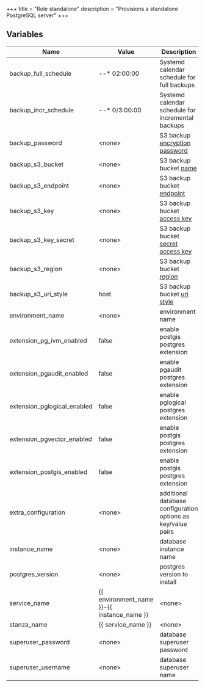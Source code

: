 +++
title = "Role standalone"
description = "Provisions a standalone PostgreSQL server"
+++

## Variables

| Name | Value | Description | Required |
| ---- | ----- | ----------- | -------- |
| backup_full_schedule | *-*-* 02:00:00 | Systemd calendar schedule for full backups | false  |
| backup_incr_schedule | *-*-* 0/3:00:00 | Systemd calendar schedule for incremental backups | false  |
| backup_password | &lt;none&gt; | S3 backup [encryption password](https://pgbackrest.org/configuration.html#section-repository/option-repo-cipher-pass) | true  |
| backup_s3_bucket | &lt;none&gt; | S3 backup bucket [name](https://pgbackrest.org/configuration.html#section-repository/option-repo-s3-bucket) | true  |
| backup_s3_endpoint | &lt;none&gt; | S3 backup bucket [endpoint](https://pgbackrest.org/configuration.html#section-repository/option-repo-s3-endpoint) | true  |
| backup_s3_key | &lt;none&gt; | S3 backup bucket [access key](https://pgbackrest.org/configuration.html#section-repository/option-repo-s3-key) | true  |
| backup_s3_key_secret | &lt;none&gt; | S3 backup bucket [secret access key](https://pgbackrest.org/configuration.html#section-repository/option-repo-s3-key-secret) | true  |
| backup_s3_region | &lt;none&gt; | S3 backup bucket [region](https://pgbackrest.org/configuration.html#section-repository/option-repo-s3-region) | true  |
| backup_s3_uri_style | host | S3 backup bucket [uri style](https://pgbackrest.org/configuration.html#section-repository/option-repo-s3-uri-style) | false  |
| environment_name | &lt;none&gt; | environment name | true  |
| extension_pg_ivm_enabled | false | enable postgis postgres extension | false  |
| extension_pgaudit_enabled | false | enable pgaudit postgres extension | false  |
| extension_pglogical_enabled | false | enable pglogical postgres extension | false  |
| extension_pgvector_enabled | false | enable postgis postgres extension | false  |
| extension_postgis_enabled | false | enable postgis postgres extension | false  |
| extra_configuration | &lt;none&gt; | additional database configuration options as key/value pairs | false  |
| instance_name | &lt;none&gt; | database instance name | true  |
| postgres_version | &lt;none&gt; | postgres version to install | false  |
| service_name | {{ environment_name }}-{{ instance_name }} | &lt;none&gt; | false  |
| stanza_name | {{ service_name }} | &lt;none&gt; | false  |
| superuser_password | &lt;none&gt; | database superuser password | true  |
| superuser_username | &lt;none&gt; | database superuser name | false  |
